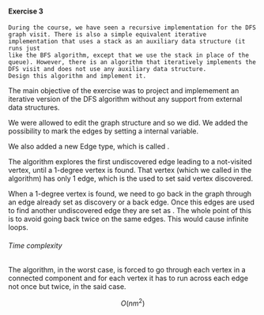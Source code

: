 #### Exercise 3

```textile
During the course, we have seen a recursive implementation for the DFS graph visit. There is also a simple equivalent iterative implementation that uses a stack as an auxiliary data structure (it runs just
like the BFS algorithm, except that we use the stack in place of the queue). However, there is an algorithm that iteratively implements the DFS visit and does not use any auxiliary data structure.
Design this algorithm and implement it.
```

The main objective of the exercise was to project and implemement an iterative version of the DFS algorithm without any support from external data structures.

We were allowed to edit the graph structure and so we did. We added the possibility to mark the edges by setting a internal variable.

We also added a new Edge type, which is called <forbidden>. 

The algorithm explores the first undiscovered edge leading to a not-visited vertex, until a 1-degree vertex is found. That vertex (which we called <blind spot> in the algorithm) has only 1 edge, which is the used to set said vertex discovered. 

When a 1-degree vertex is found, we need to go back in the graph through an edge already set as discovery or a back edge. Once this edges are used to find another undiscovered edge they are set as <forbidden>. The whole point of this is to avoid going back twice on the same edges. This would cause infinite loops. 

###### Time complexity

The algorithm, in the worst case, is forced to go through each vertex in a connected component and for each vertex it has to run across each edge not once but twice, in the said case. 

$$
O(nm^2)
$$
